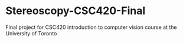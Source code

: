 # Stereoscopy-CSC420-Final
Final project for CSC420 introduction to computer vision course at the University of Toronto
